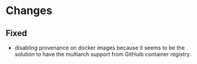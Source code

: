 # Changes

## Fixed

- disabling provenance on docker images because it seems to be the solution
  to have the multiarch support from GitHuib container registry.
